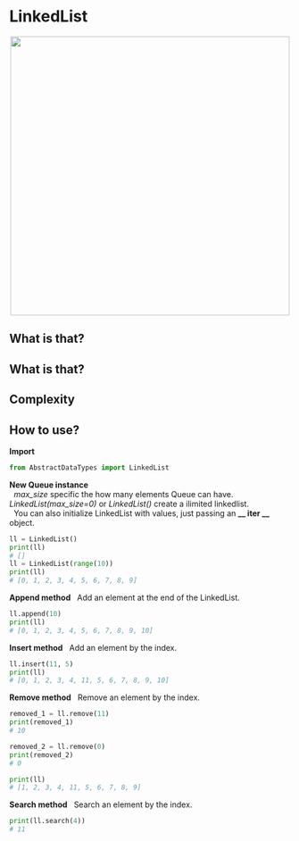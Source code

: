 # LinkedList

<p align="center">
  <img src="https://miro.medium.com/max/1200/1*iMYmkYDCSrXXdwpbqm-ekA.jpeg" width=500>
</p>


## What is that?

## What is that?

## Complexity

## How to use?
**Import**
``` python
from AbstractDataTypes import LinkedList
```

**New Queue instance**  
&nbsp; *max_size* specific the how many elements Queue can have. *LinkedList(max_size=0)* or *LinkedList()* create a ilimited linkedlist.  
&nbsp; You can also initialize LinkedList with values, just passing an **__ iter __** object.  
``` python
ll = LinkedList()
print(ll)
# []
ll = LinkedList(range(10))
print(ll)
# [0, 1, 2, 3, 4, 5, 6, 7, 8, 9]
```

**Append method**
&nbsp; Add an element at the end of the LinkedList.  
``` python
ll.append(10)
print(ll)
# [0, 1, 2, 3, 4, 5, 6, 7, 8, 9, 10]
```

**Insert method**
&nbsp; Add an element by the index.  
``` python
ll.insert(11, 5)
print(ll)
# [0, 1, 2, 3, 4, 11, 5, 6, 7, 8, 9, 10]
```

**Remove method**
&nbsp; Remove an element by the index.  
``` python
removed_1 = ll.remove(11)
print(removed_1)
# 10

removed_2 = ll.remove(0)
print(removed_2)
# 0

print(ll)
# [1, 2, 3, 4, 11, 5, 6, 7, 8, 9]
```

**Search method**
&nbsp; Search an element by the index.  
``` python
print(ll.search(4))
# 11
```
